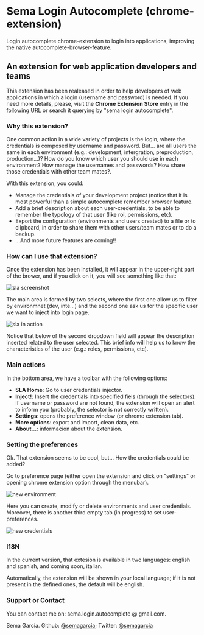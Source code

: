 # Sema Login Autocomplete (chrome-extension)
Login autocomplete chrome-extension to login into applications, improving the native autocomplete-browser-feature.

## An extension for web application developers and teams

This extension has been realeased in order to help developers of web applications in which a login (username and password) is needed. If you need more details, please, visit the **Chrome Extension Store** entry in the [following URL](https://chrome.google.com/webstore/detail/sema-login-autocomplete/icibgoniiblnlggidknaoijhcomafhma?hl=es/) or search it querying by "sema login autocomplete".

### Why this extension?

One common action in a wide variety of projects is the login, where the credentials is composed by username and password. But... are all users the same in each environment (e.g.: development, intergration, preproduction, production...)? How do you know which user you should use in each environment? How manage the usernames and passwords? How share those credentials with other team mates?.

With this extension, you could:

 - Manage the credentials of your development project (notice that it is most powerful than a simple autocomplete remember browser feature.
 - Add a brief description about each user-credentials, to be able to remember the typology of that user (like rol, permissions, etc).
 - Export the configuration (environments and users created) to a file or to clipboard, in order to share them with other users/team mates or to do a backup.
 - ...And more future features are coming!!

### How can I use that extension?

Once the extension has been installed, it will appear in the upper-right part of the brower, and if you click on it, you will see something like that:

![sla screenshot](http://semagarcia.github.io/sema-login-autocomplete/images/sema-sla-extension_0.png)

The main area is formed by two selects, where the first one allow us to filter by environmnet (dev, inte...) and the second one ask us for the specific user we want to inject into login page.

![sla in action](http://semagarcia.github.io/sema-login-autocomplete/images/sema-sla-extension_1.png)

Notice that below of the second dropdown field will appear the description inserted related to the user selected. This brief info will help us to know the characteristics of the user (e.g.: roles, permissions, etc).

### Main actions

In the bottom area, we have a toolbar with the following options:

 - **SLA Home**: Go to user credentials injector.
 - **Inject!**: Insert the credentials into specified fiels (through the selectors). If username or password are not found, the extension will open an alert to inform you (probably, the selector is not correctly written).
 - **Settings**: opens the preference window (or chrome extension tab).
 - **More options**: export and import, clean data, etc.
 - **About...**: informacion about the extension.

### Setting the preferences

Ok. That extension seems to be cool, but... How the credentials could be added?

Go to preference page (either open the extension and click on "settings" or opening chrome extension option through the menubar).

![new environment](http://semagarcia.github.io/sema-login-autocomplete/images/sema-sla-extension_2.png)

Here you can create, modify or delete environments and user credentials. Moreover, there is another third empty tab (in progress) to set user-preferences.

![new credentials](http://semagarcia.github.io/sema-login-autocomplete/images/sema-sla-extension_3.png)

### I18N

In the current version, that extesion is available in two languages: english and spanish, and coming soon, italian.

Automatically, the extension will be shown in your local language; if it is not present in the defined ones, the default will be english.

### Support or Contact

You can contact me on: sema.login.autocomplete @ gmail.com.

Sema García. Github: [@semagarcia](https://github.com/semagarcia); Twitter: [@semagarcia](https://twitter.com/semagarcia)